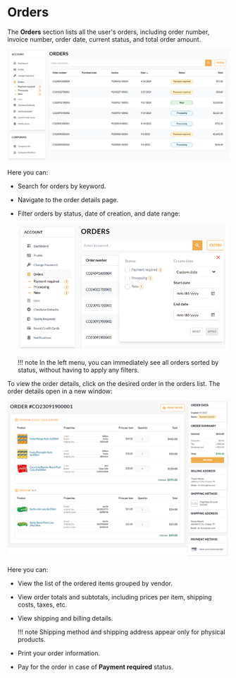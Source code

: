 # Orders

The **Orders** section lists all the user's orders, including order number, invoice number, order date, current status, and total order amount.

![Orders](../media/orders.png)

Here you can:

* Search for orders by keyword.
* Navigate to the order details page.
* Filter orders by status, date of creation, and date range:

    ![Filters](../media/filters.png)

    !!! note 
        In the left menu, you can immediately see all orders sorted by status, without having to apply any filters.  

To view the order details, click on the desired order in the orders list. The order details open in a new window:

![Order details](../media/order-details.png)

Here you can:

* View the list of the ordered items grouped by vendor.
* View order totals and subtotals, including prices per item, shipping costs, taxes, etc.
* View shipping and billing details. 

    !!! note
        Shipping method and shipping address appear only for physical products.

* Print your order information.
* Pay for the order in case of **Payment required** status.
